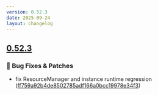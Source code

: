 ```yaml
---
version: 0.52.3
date: 2025-09-24
layout: changelog
---
```

## [0.52.3](#0.52.3)
### 🐛 Bug Fixes & Patches

- fix ResourceManager and instance runtime regression ([ff759a92b4de8502785adf166a0bcc19978e34f3](https://github.com/Voxelum/x-minecraft-launcher/commit/ff759a92b4de8502785adf166a0bcc19978e34f3))
